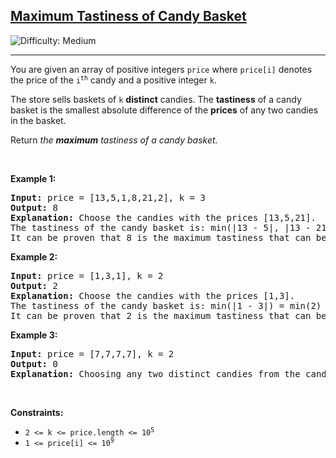 <h2><a href="https://leetcode.com/problems/maximum-tastiness-of-candy-basket">Maximum Tastiness of Candy Basket</a></h2> <img src='https://img.shields.io/badge/Difficulty-Medium-orange' alt='Difficulty: Medium' /><hr><p>You are given an array of positive integers <code>price</code> where <code>price[i]</code> denotes the price of the <code>i<sup>th</sup></code> candy and a positive integer <code>k</code>.</p>

<p>The store sells baskets of <code>k</code> <strong>distinct</strong> candies. The <strong>tastiness</strong> of a candy basket is the smallest absolute difference of the <strong>prices</strong> of any two candies in the basket.</p>

<p>Return <em>the <strong>maximum</strong> tastiness of a candy basket.</em></p>

<p>&nbsp;</p>
<p><strong class="example">Example 1:</strong></p>

<pre>
<strong>Input:</strong> price = [13,5,1,8,21,2], k = 3
<strong>Output:</strong> 8
<strong>Explanation:</strong> Choose the candies with the prices [13,5,21].
The tastiness of the candy basket is: min(|13 - 5|, |13 - 21|, |5 - 21|) = min(8, 8, 16) = 8.
It can be proven that 8 is the maximum tastiness that can be achieved.
</pre>

<p><strong class="example">Example 2:</strong></p>

<pre>
<strong>Input:</strong> price = [1,3,1], k = 2
<strong>Output:</strong> 2
<strong>Explanation:</strong> Choose the candies with the prices [1,3].
The tastiness of the candy basket is: min(|1 - 3|) = min(2) = 2.
It can be proven that 2 is the maximum tastiness that can be achieved.
</pre>

<p><strong class="example">Example 3:</strong></p>

<pre>
<strong>Input:</strong> price = [7,7,7,7], k = 2
<strong>Output:</strong> 0
<strong>Explanation:</strong> Choosing any two distinct candies from the candies we have will result in a tastiness of 0.
</pre>

<p>&nbsp;</p>
<p><strong>Constraints:</strong></p>

<ul>
	<li><code>2 &lt;= k &lt;= price.length &lt;= 10<sup>5</sup></code></li>
	<li><code>1 &lt;= price[i] &lt;= 10<sup>9</sup></code></li>
</ul>
